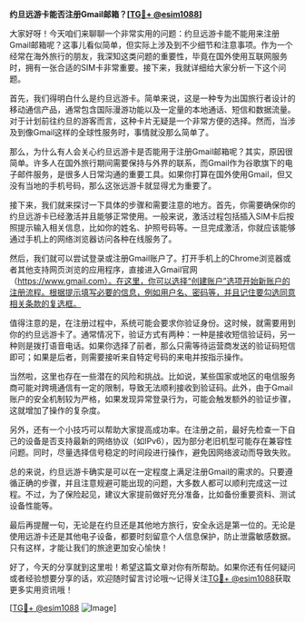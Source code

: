 **约旦远游卡能否注册Gmail邮箱？[[TG💪+ @esim1088](https://t.me/s/esim1088)]**

大家好呀！今天咱们来聊聊一个非常实用的问题：约旦远游卡能不能用来注册Gmail邮箱呢？这事儿看似简单，但实际上涉及到不少细节和注意事项。作为一个经常在海外旅行的朋友，我深知这类问题的重要性，毕竟在国外使用互联网服务时，拥有一张合适的SIM卡非常重要。接下来，我就详细给大家分析一下这个问题。

首先，我们得明白什么是约旦远游卡。简单来说，这是一种专为出国旅行者设计的移动通信产品，通常包含国际漫游功能以及一定量的本地通话、短信和数据流量。对于计划前往约旦的游客而言，这种卡片无疑是一个非常方便的选择。然而，当涉及到像Gmail这样的全球性服务时，事情就没那么简单了。

那么，为什么有人会关心约旦远游卡是否能用于注册Gmail邮箱呢？其实，原因很简单。许多人在国外旅行期间需要保持与外界的联系，而Gmail作为谷歌旗下的电子邮件服务，是很多人日常沟通的重要工具。如果你打算在国外使用Gmail，但又没有当地的手机号码，那么这张远游卡就显得尤为重要了。

接下来，我们就来探讨一下具体的步骤和需要注意的地方。首先，你需要确保你的约旦远游卡已经激活并且能够正常使用。一般来说，激活过程包括插入SIM卡后按照提示输入相关信息，比如你的姓名、护照号码等。一旦完成激活，你就应该能够通过手机上的网络浏览器访问各种在线服务了。

然后，我们就可以尝试登录或注册Gmail账户了。打开手机上的Chrome浏览器或者其他支持网页浏览的应用程序，直接进入Gmail官网（https://www.gmail.com）。在这里，你可以选择“创建账户”选项开始新账户的注册流程。根据提示填写必要的信息，例如用户名、密码等，并且记住要勾选同意相关条款的复选框。

值得注意的是，在注册过程中，系统可能会要求你验证身份。这时候，就需要用到你的约旦远游卡了。通常情况下，验证方式有两种：一种是接收短信验证码，另一种则是拨打语音电话。如果你选择了前者，那么只需等待运营商发送的验证码短信即可；如果是后者，则需要接听来自特定号码的来电并按指示操作。

当然啦，这里也存在一些潜在的风险和挑战。比如说，某些国家或地区的电信服务商可能对跨境通信有一定的限制，导致无法顺利接收到验证码。此外，由于Gmail账户的安全机制较为严格，如果发现异常登录行为，可能会触发额外的验证步骤，这就增加了操作的复杂度。

另外，还有一个小技巧可以帮助大家提高成功率。在注册之前，最好先检查一下自己的设备是否支持最新的网络协议（如IPv6），因为部分老旧机型可能存在兼容性问题。同时，尽量选择信号稳定的时间段进行操作，避免因网络波动而导致失败。

总的来说，约旦远游卡确实是可以在一定程度上满足注册Gmail的需求的。只要遵循正确的步骤，并且注意规避可能出现的问题，大多数人都可以顺利完成这一过程。不过，为了保险起见，建议大家提前做好充分准备，比如备份重要资料、测试设备性能等。

最后再提醒一句，无论是在约旦还是其他地方旅行，安全永远是第一位的。无论是使用远游卡还是其他电子设备，都要时刻留意个人信息保护，防止泄露敏感数据。只有这样，才能让我们的旅途更加安心愉快！

好了，今天的分享就到这里啦！希望这篇文章对你有所帮助。如果你还有任何疑问或者经验想要分享的话，欢迎随时留言讨论哦～记得关注[TG💪+ @esim1088](https://t.me/s/esim1088)获取更多实用资讯哦！

[[TG💪+ @esim1088](https://t.me/s/esim1088) ![Image](https://i.postimg.cc/4NQfJmqS/Snipaste-2025-05-13-00-14-12.png)]